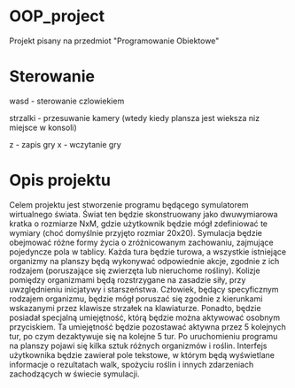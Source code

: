 # OOP_project

Projekt pisany na przedmiot "Programowanie Obiektowe"

# Sterowanie 
wasd - sterowanie czlowiekiem

strzalki - przesuwanie kamery (wtedy kiedy plansza jest wieksza niz miejsce w konsoli)

z - zapis gry
x - wczytanie gry 


# Opis projektu
Celem projektu jest stworzenie programu będącego symulatorem wirtualnego świata. Świat ten będzie skonstruowany jako dwuwymiarowa kratka o rozmiarze NxM, gdzie użytkownik będzie mógł zdefiniować te wymiary (choć domyślnie przyjęto rozmiar 20x20). Symulacja będzie obejmować różne formy życia o zróżnicowanym zachowaniu, zajmujące pojedyncze pola w tablicy. Każda tura będzie turowa, a wszystkie istniejące organizmy na planszy będą wykonywać odpowiednie akcje, zgodnie z ich rodzajem (poruszające się zwierzęta lub nieruchome rośliny). Kolizje pomiędzy organizmami będą rozstrzygane na zasadzie siły, przy uwzględnieniu inicjatywy i starszeństwa. Człowiek, będący specyficznym rodzajem organizmu, będzie mógł poruszać się zgodnie z kierunkami wskazanymi przez klawisze strzałek na klawiaturze. Ponadto, będzie posiadał specjalną umiejętność, którą będzie można aktywować osobnym przyciskiem. Ta umiejętność będzie pozostawać aktywna przez 5 kolejnych tur, po czym dezaktywuje się na kolejne 5 tur. Po uruchomieniu programu na planszy pojawi się kilka sztuk różnych organizmów i roślin. Interfejs użytkownika będzie zawierał pole tekstowe, w którym będą wyświetlane informacje o rezultatach walk, spożyciu roślin i innych zdarzeniach zachodzących w świecie symulacji.
